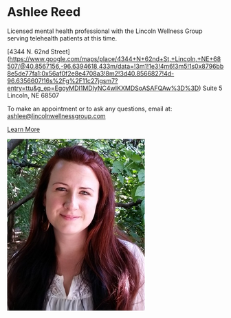 # Ashlee Reed

Licensed mental health professional with the Lincoln Wellness Group serving telehealth patients at this time.

[4344 N. 62nd Street] (https://www.google.com/maps/place/4344+N+62nd+St,+Lincoln,+NE+68507/@40.8567156,-96.6394618,433m/data=!3m1!1e3!4m6!3m5!1s0x8796bb8e5de77fa1:0x56af0f2e8e4708a3!8m2!3d40.8566827!4d-96.6356607!16s%2Fg%2F11c27jgsm7?entry=ttu&g_ep=EgoyMDI1MDIyNC4wIKXMDSoASAFQAw%3D%3D)
Suite 5
Lincoln, NE 68507

To make an appointment or to ask any questions, email at: <ashlee@lincolnwellnessgroup.com>


[Learn More](https://www.lincolnwellnessgroup.com/ashlee-reed/)

![picture](./markdown/resources/images/aReed.jpeg)
